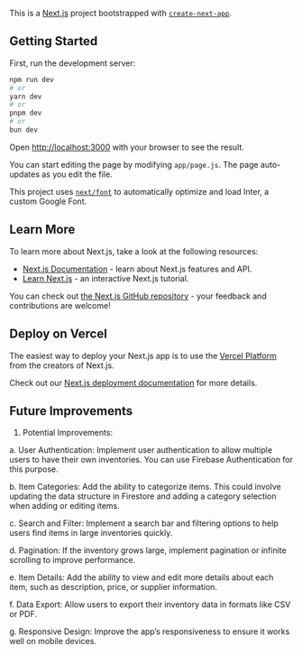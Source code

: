 This is a [Next.js](https://nextjs.org/) project bootstrapped with [`create-next-app`](https://github.com/vercel/next.js/tree/canary/packages/create-next-app).

## Getting Started

First, run the development server:

```bash
npm run dev
# or
yarn dev
# or
pnpm dev
# or
bun dev
```

Open [http://localhost:3000](http://localhost:3000) with your browser to see the result.

You can start editing the page by modifying `app/page.js`. The page auto-updates as you edit the file.

This project uses [`next/font`](https://nextjs.org/docs/basic-features/font-optimization) to automatically optimize and load Inter, a custom Google Font.

## Learn More

To learn more about Next.js, take a look at the following resources:

- [Next.js Documentation](https://nextjs.org/docs) - learn about Next.js features and API.
- [Learn Next.js](https://nextjs.org/learn) - an interactive Next.js tutorial.

You can check out [the Next.js GitHub repository](https://github.com/vercel/next.js/) - your feedback and contributions are welcome!

## Deploy on Vercel

The easiest way to deploy your Next.js app is to use the [Vercel Platform](https://vercel.com/new?utm_medium=default-template&filter=next.js&utm_source=create-next-app&utm_campaign=create-next-app-readme) from the creators of Next.js.

Check out our [Next.js deployment documentation](https://nextjs.org/docs/deployment) for more details.

## Future Improvements

1. Potential Improvements:

a. User Authentication:
Implement user authentication to allow multiple users to have their own inventories. You can use Firebase Authentication for this purpose.

b. Item Categories:
Add the ability to categorize items. This could involve updating the data structure in Firestore and adding a category selection when adding or editing items.

c. Search and Filter:
Implement a search bar and filtering options to help users find items in large inventories quickly.

d. Pagination:
If the inventory grows large, implement pagination or infinite scrolling to improve performance.

e. Item Details:
Add the ability to view and edit more details about each item, such as description, price, or supplier information.

f. Data Export:
Allow users to export their inventory data in formats like CSV or PDF.

g. Responsive Design:
Improve the app’s responsiveness to ensure it works well on mobile devices.
